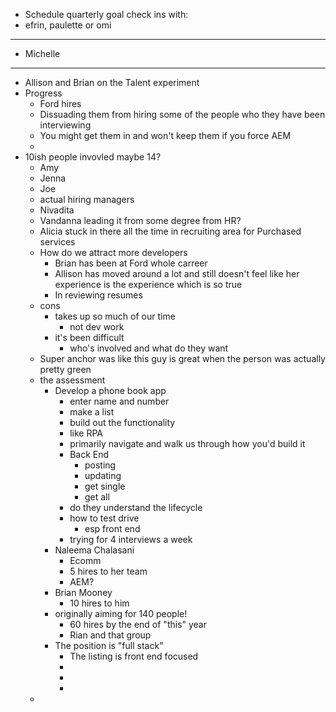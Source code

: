 - Schedule quarterly goal check ins with:
- efrin, paulette or omi
- ---
- Michelle
- ---
- Allison and Brian on the Talent experiment
- Progress
	- Ford hires
	- Dissuading them from hiring some of the people who they have been interviewing
	- You might get them in and won't keep them if you force AEM
	-
- 10ish people invovled maybe 14?
	- Amy
	- Jenna
	- Joe
	- actual hiring managers
	- Nivadita
	- Vandanna leading it from some degree from HR?
	- Alicia stuck in there all the time in recruiting area for Purchased services
	- How do we attract more developers
		- Brian has been at Ford whole carreer
		- Allison has moved around a lot and still doesn't feel like her experience is the experience which is so true
		- In reviewing resumes
	- cons
		- takes up so much of our time
			- not dev work
		- it's been difficult
			- who's involved and what do they want
	- Super anchor was like this guy is great when the person was actually pretty green
	- the assessment
		- Develop a phone book app
			- enter name and number
			- make a list
			- build out the functionality
			- like RPA
			- primarily navigate and walk us through how you'd build it
			- Back End
				- posting
				- updating
				- get single
				- get all
			- do they understand the lifecycle
			- how to test drive
				- esp front end
			- trying for 4 interviews a week
		- Naleema Chalasani
			- Ecomm
			- 5 hires to her team
			- AEM?
		- Brian Mooney
			- 10 hires to him
		- originally aiming for 140 people!
			- 60 hires by the end of "this" year
			- Rian and that group
		- The position is "full stack"
			- The listing is front end focused
			-
			-
			-
	-
